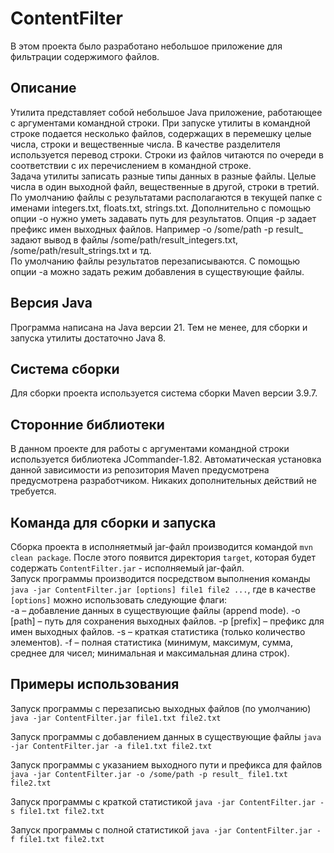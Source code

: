 # ContentFilter
В этом проекта было разработано небольшое приложение для фильтрации содержимого файлов.

## Описание 
Утилита представляет собой небольшое Java приложение, работающее с аргументами командной строки. При запуске утилиты в командной строке подается несколько файлов, содержащих в
перемешку целые числа, строки и вещественные числа. В качестве разделителя используется перевод строки. Строки из файлов читаются по очереди в соответствии с их перечислением в командной строке.  
Задача утилиты записать разные типы данных в разные файлы. Целые числа в один выходной файл, вещественные в другой, строки в третий. По умолчанию файлы с результатами располагаются в текущей папке с именами integers.txt, floats.txt, strings.txt. Дополнительно с помощью опции -o нужно уметь задавать путь для результатов. Опция -p
задает префикс имен выходных файлов. Например -o /some/path -p result_ задают вывод в файлы /some/path/result_integers.txt, /some/path/result_strings.txt и тд.  
По умолчанию файлы результатов перезаписываются. С помощью опции -a можно задать режим добавления в существующие файлы.

## Версия Java
Программа написана на Java версии 21. Тем не менее, для сборки и запуска утилиты достаточно Java 8.

## Система сборки
Для сборки проекта используется система сборки Maven версии 3.9.7.

## Сторонние библиотеки
В данном проекте для работы с аргументами командной строки используется библиотека JCommander-1.82. Автоматическая установка данной зависимости из репозитория Maven предусмотрена предусмотрена разработчиком. Никаких дополнительных действий не требуется.

## Команда для сборки и запуска
Сборка проекта в исполняетмый jar-файл производится командой `mvn clean package`. После этого появится директория `target`, которая будет содержать `ContentFilter.jar` - исполняемый jar-файл.   
Запуск программы производится посредством выполнения команды `java -jar ContentFilter.jar [options] file1 file2 ...`, где в качестве `[options]` можно использовать следующие флаги:  
-a – добавление данных в существующие файлы (append mode).
-o [path] – путь для сохранения выходных файлов.
-p [prefix] – префикс для имен выходных файлов.
-s – краткая статистика (только количество элементов).
-f – полная статистика (минимум, максимум, сумма, среднее для чисел; минимальная и максимальная длина строк).


## Примеры использования
Запуск программы с перезаписью выходных файлов (по умолчанию)
`java -jar ContentFilter.jar file1.txt file2.txt`

Запуск программы с добавлением данных в существующие файлы
`java -jar ContentFilter.jar -a file1.txt file2.txt`

Запуск программы с указанием выходного пути и префикса для файлов
`java -jar ContentFilter.jar -o /some/path -p result_ file1.txt file2.txt`

Запуск программы с краткой статистикой
`java -jar ContentFilter.jar -s file1.txt file2.txt`

Запуск программы с полной статистикой
`java -jar ContentFilter.jar -f file1.txt file2.txt`